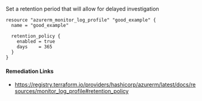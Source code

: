 
Set a retention period that will allow for delayed investigation

```hcl
resource "azurerm_monitor_log_profile" "good_example" {
  name = "good_example"

  retention_policy {
    enabled = true
    days    = 365
  }
}
```

#### Remediation Links
 - https://registry.terraform.io/providers/hashicorp/azurerm/latest/docs/resources/monitor_log_profile#retention_policy

